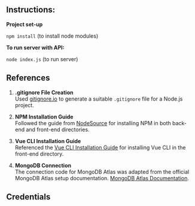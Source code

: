 ## Instructions:
**Project set-up**

```npm install``` (to install node modules)

**To run server with API:**

```node index.js```
(to run server)


## References

1. **.gitignore File Creation**  
   Used [gitignore.io](https://gitignore.io) to generate a suitable `.gitignore` file for a Node.js project.

2. **NPM Installation Guide**  
   Followed the guide from [NodeSource](https://nodesource.com/blog/an-absolute-beginners-guide-to-using-npm/) for installing NPM in both back-end and front-end directories.

3. **Vue CLI Installation Guide**  
   Referenced the [Vue CLI Installation Guide](https://cli.vuejs.org/guide/installation.html) for installing Vue CLI in the front-end directory.

4. **MongoDB Connection**  
   The connection code for MongoDB Atlas was adapted from the official MongoDB Atlas setup documentation. [MongoDB Atlas Documentation](https://www.mongodb.com/docs/atlas/).

## Credentials
